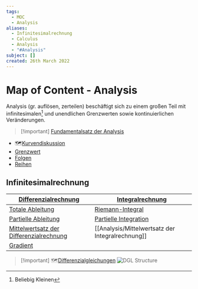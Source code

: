 ```yaml
---
tags:
  - MOC
  - Analysis
aliases:
  - Infinitesimalrechnung
  - Calculus
  - Analysis
  - "#Analysis"
subject: []
created: 26th March 2022
---
```


# Map of Content - Analysis

Analysis (gr. auflösen, zerteilen) beschäftigt sich zu einem großen Teil mit infinitesimalen[^1] und unendlichen Grenzwerten sowie kontinuierlichen Veränderungen.

> [!important] [Fundamentalsatz der Analysis](Analysis/Fundamentalsatz%20der%20Analysis.md)

- 🗺️[Kurvendiskussion]({MOC}%20Kurvendiskussion.md)
- [Grenzwert](Analysis/Grenzwert.md)
- [Folgen](Analysis/Folgen.md)
- [Reihen](Reihe.md)

## Infinitesimalrechnung

| [**Differenzialrechnung**](Analysis/Differenzialrechnung.md)                              | [**Integralrechnung**](Analysis/Integralrechnung.md)         |
| ----------------------------------------------------------------------------------------- | ------------------------------------------------------------ |
| [Totale Ableitung](Analysis/Total%20Differenzierbar.md)                                   | [Riemann-Integral](Analysis/Riemann-Integral.md)             |
| [Partielle Ableitung](Analysis/Partielle%20Ableitung.md)                                  | [Partielle Integration](Analysis/Partielle%20Integration.md) |
| [Mittelwertsatz der Differenzialrechnung](Analysis/Mittelwertsatz%20der%20Differenzialrechnung.md) | [[Analysis/Mittelwertsatz der Integralrechnung]]                      |
| [Gradient](Analysis/Gradient.md)<br>                                                      |                                                              |

> [!important] 🗺️[Differenzialgleichungen](GDGL.md)
> ![DGL Structure](Analysis/DGL%20Overview.canvas)


 

[^1]: Beliebig Kleinen
